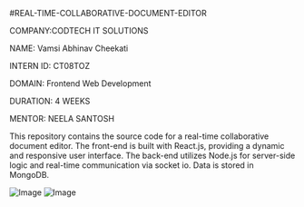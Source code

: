#REAL-TIME-COLLABORATIVE-DOCUMENT-EDITOR

COMPANY:CODTECH IT SOLUTIONS

NAME: Vamsi Abhinav Cheekati

INTERN ID: CT08TOZ

DOMAIN: Frontend Web Development

DURATION: 4 WEEKS

MENTOR: NEELA SANTOSH

This repository contains the source code for a real-time collaborative document editor. The front-end is built with React.js, providing a dynamic and responsive user interface. The back-end utilizes Node.js for server-side logic and real-time communication via socket io. Data is stored in MongoDB.

![Image](https://github.com/user-attachments/assets/5e529944-c3d6-4a91-89eb-a5e3e9a262c6)
![Image](https://github.com/user-attachments/assets/d9f171e9-5a0e-4d7c-96be-b9f891c8dce3)
